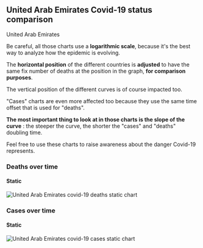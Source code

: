 ## United Arab Emirates Covid-19 status comparison 

United Arab Emirates



Be careful, all those charts use a **logarithmic scale**, because it's the best way to analyze how the epidemic is evolving.
 
The **horizontal position** of the different countries is **adjusted** to have the same fix number of deaths at the position in the graph, **for comparison purposes**.

The vertical position of the different curves is of course impacted too.

"Cases" charts are even more affected too because they use the same time offset that is used for "deaths".

**The most important thing to look at in those charts is the slope of the curve** : the steeper the curve, the shorter the "cases" and "deaths" doubling time.

Feel free to use these charts to raise awareness about the danger Covid-19 represents. 


 
### Deaths over time
 
#### Static
![United Arab Emirates covid-19 deaths static chart](https://raw.githubusercontent.com/madlag/coronavirus_study/master/notebooks/graphs/2020-03-30/countries/United_Arab_Emirates/2020-03-30_United_Arab_Emirates_deaths.png "United Arab Emirates covid-19 deaths static chart")   

 
### Cases over time
 
#### Static
![United Arab Emirates covid-19 cases static chart](https://raw.githubusercontent.com/madlag/coronavirus_study/master/notebooks/graphs/2020-03-30/countries/United_Arab_Emirates/2020-03-30_United_Arab_Emirates_cases.png "United Arab Emirates covid-19 cases static chart")   

